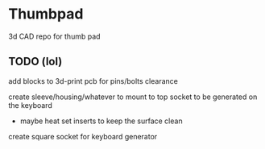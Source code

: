 # Thumbpad
3d CAD repo for thumb pad


## TODO (lol)

add blocks to 3d-print pcb for pins/bolts clearance

create sleeve/housing/whatever to mount to top socket to be generated on the keyboard
- maybe heat set inserts to keep the surface clean

create square socket for keyboard generator
